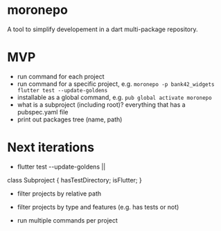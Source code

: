 # moronepo

A tool to simplify developement in a dart multi-package repository. 

# MVP

- run command for each project
- run command for a specific project, e.g. `moronepo -p bank42_widgets flutter test --update-goldens`
- installable as a global command, e.g. `pub global activate moronepo`
- what is a subproject (including root)? everything that has a pubspec.yaml file
- print out packages tree (name, path)

# Next iterations
- flutter test --update-goldens ||

class Subproject {
  hasTestDirectory;
  isFlutter;
}

- filter projects by relative path
- filter projects by type and features (e.g. has tests or not)

- run multiple commands per project
